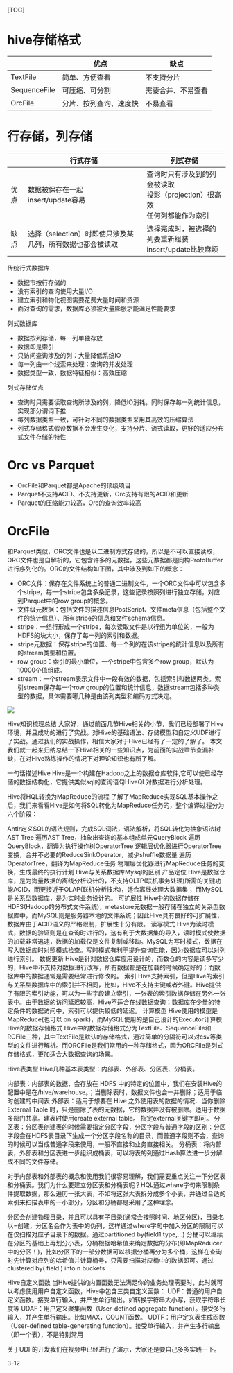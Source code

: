 [TOC]

# hive存储格式
|              |         优点         |       缺点       |
| ------------ | -------------------- | ---------------- |
| TextFile     | 简单、方便查看        | 不支持分片        |
| SequenceFile | 可压缩、可分割        | 需要合并、不易查看 |
| OrcFile      | 分片、按列查询、速度快 | 不易查看          |


# 行存储，列存储



|     |                       行式存储                        |                                  列式存储                                  |
| --- | ---------------------------------------------------- | ------------------------------------------------------------------------- |
| 优点 | 数据被保存在一起</br>insert/update容易                 | 查询时只有涉及到的列会被读取</br>投影（projection）很高效</br>任何列都能作为索引 |
| 缺点 | 选择（selection）时即使只涉及某几列，所有数据也都会被读取 | 选择完成时，被选择的列要重新组装</br>insert/update比较麻烦                     |

传统行式数据库
+ 数据市按行存储的
+ 没有索引的查询使用大量I/O
+ 建立索引和物化视图需要花费大量时间和资源
+ 面对查询的需求，数据库必须被大量膨胀才能满足性能要求

列式数据库
+ 数据按列存储，每一列单独存放
+ 数据即是索引
+ 只访问查询涉及的列：大量降低系统IO
+ 每一列由一个线索来处理：查询的并发处理
+ 数据类型一致，数据特征相似：高效压缩

列式存储优点
+ 查询时只需要读取查询所涉及的列，降低IO消耗，同时保存每一列统计信息，实现部分谓词下推
+ 每列数据类型一致，可针对不同的数据类型采用其高效的压缩算法
+ 列式存储格式假设数据不会发生变化，支持分片、流式读取，更好的适应分布式文件存储的特性

# Orc vs Parquet
+ OrcFile和Parquet都是Apache的顶级项目
+ Parquet不支持ACID、不支持更新，Orc支持有限的ACID和更新
+ Parquet的压缩能力较高，Orc的查询效率较高


# OrcFile

和Parquet类似，ORC文件也是以二进制方式存储的，所以是不可以直接读取，ORC文件也是自解析的，它包含许多的元数据，这些元数据都是同构ProtoBuffer进行序列化的。ORC的文件结构如下图，其中涉及到如下的概念：
+ ORC文件：保存在文件系统上的普通二进制文件，一个ORC文件中可以包含多个stripe，每一个stripe包含多条记录，这些记录按照列进行独立存储，对应到Parquet中的row group的概念。
+ 文件级元数据：包括文件的描述信息PostScript、文件meta信息（包括整个文件的统计信息）、所有stripe的信息和文件schema信息。
+ stripe：一组行形成一个stripe，每次读取文件是以行组为单位的，一般为HDFS的块大小，保存了每一列的索引和数据。
+ stripe元数据：保存stripe的位置、每一个列的在该stripe的统计信息以及所有的stream类型和位置。
+ row group：索引的最小单位，一个stripe中包含多个row group，默认为10000个值组成。
+ stream：一个stream表示文件中一段有效的数据，包括索引和数据两类。索引stream保存每一个row group的位置和统计信息，数据stream包括多种类型的数据，具体需要哪几种是由该列类型和编码方式决定。


![](https://gitee.com/caijingquan/imagebed/raw/master/20210419002926.jpg)



Hive知识梳理总结
大家好，通过前面几节Hive相关的小节，我们已经部署了Hive环境，并且成功的进行了实战。对Hive的基础语法、存储模型和自定义UDF进行了实战。通过我们的实战操作，相信大家对于Hive已经有了一定的了解了。
本文我们就一起来归纳总结一下Hive相关的一些知识点，为前面的实战章节查漏补缺，在对Hive熟练操作的情况下对理论知识也有所了解。

一句话描述Hive
Hive是一个构建在Hadoop之上的数据仓库软件,它可以使已经存储的数据结构化，它提供类似sql的查询语句HiveQL对数据进行分析处理。

Hive将HQL转换为MapReduce的流程
了解了MapReduce实现SQL基本操作之后，我们来看看Hive是如何将SQL转化为MapReduce任务的，整个编译过程分为六个阶段：

Antlr定义SQL的语法规则，完成SQL词法，语法解析，将SQL转化为抽象语法树AST Tree
遍历AST Tree，抽象出查询的基本组成单元QueryBlock
遍历QueryBlock，翻译为执行操作树OperatorTree
逻辑层优化器进行OperatorTree变换，合并不必要的ReduceSinkOperator，减少shuffle数据量
遍历OperatorTree，翻译为MapReduce任务
物理层优化器进行MapReduce任务的变换，生成最终的执行计划
Hive与关系数据库Mysql的区别
产品定位
Hive是数据仓库，是为海量数据的离线分析设计的，不支持OLTP(联机事务处理)所需的关键功能ACID，而更接近于OLAP(联机分析技术)，适合离线处理大数据集；
而MySQL是关系型数据库，是为实时业务设计的。
可扩展性
Hive中的数据存储在HDFS(Hadoop的分布式文件系统)，metastore元数据一般存储在独立的关系型数据库中，而MySQL则是服务器本地的文件系统；因此Hive具有良好的可扩展性，数据库由于ACID语义的严格限制，扩展性十分有限。
读写模式
Hive为读时模式，数据的验证则是在查询时进行的，这有利于大数据集的导入，读时模式使数据的加载非常迅速，数据的加载仅是文件复制或移动。MySQL为写时模式，数据在写入数据库时对照模式检查。写时模式有利于提升查询性能，因为数据库可以对列进行索引。
数据更新
Hive是针对数据仓库应用设计的，而数仓的内容是读多写少的，Hive中不支持对数据进行改写，所有数据都是在加载的时候确定好的；而数据库中的数据通常是需要经常进行修改的。
索引
Hive支持索引，但是Hive的索引与关系型数据库中的索引并不相同，比如，Hive不支持主键或者外键。Hive提供了有限的索引功能，可以为一些字段建立索引，一张表的索引数据存储在另外一张表中。由于数据的访问延迟较高，Hive不适合在线数据查询；数据库在少量的特定条件的数据访问中，索引可以提供较低的延迟。
计算模型
Hive使用的模型是MapReduce(也可以 on spark)，而MySQL使用的是自己设计的Executor计算模
Hive的数据存储格式
Hive中的数据存储格式分为TextFile、SequenceFile和RCFile三种，其中TextFile是默认的存储格式，通过简单的分隔符可以对csv等类型的文件进行解析。而ORCFile是我们常用的一种存储格式，因为ORCFile是列式存储格式，更加适合大数据查询的场景。

Hive表类型
Hive几种基本表类型：内部表、外部表、分区表、分桶表。

内部表：内部表的数据，会存放在 HDFS 中的特定的位置中，我们在安装Hive的配置中是在/hive/warehouse。；当删除表时，数据文件也会一并删除；适用于临时创建的中间表
外部表：适用于想要在 Hive 之外使用表的数据的情况．当你删除 External Table 时，只是删除了表的元数据，它的数据并没有被删除。适用于数据多部门共享。建表时使用create external table。 指定external关键字即可。
分区表：分区表创建表的时候需要指定分区字段，分区字段与普通字段的区别：分区字段会在HDFS表目录下生成一个分区字段名称的目录，而普通字段则不会，查询的时候可以当成普通字段来使用，一般不直接和业务直接相关。
分桶表：将内部表，外部表和分区表进一步组织成桶表，可以将表的列通过Hash算法进一步分解成不同的文件存储。

对于内部表和外部表的概念和使用我们很容易理解，我们需要重点关注一下分区表和分桶表。我们为什么要建立分区表和分桶表呢？HQL通过where字句来限制条件提取数据，那么遍历一张大表，不如将这张大表拆分成多个小表，并通过合适的索引来扫描表中的一小部分，分区和分桶都是采用了这种理念。

分区会创建物理目录，并且可以具有子目录(通常会按照时间、地区分区)，目录名以=创建，分区名会作为表中的伪列，这样通过where字句中加入分区的限制可以在仅扫描对应子目录下的数据。通过partitioned by(field1 type,…)
分桶可以继续在分区的基础上再划分小表，分桶根据哈希值来确定数据的分布(即MapReducer中的分区！)，比如分区下的一部分数据可以根据分桶再分为多个桶，这样在查询时先计算对应列的哈希值并计算桶号，只需要扫描对应桶中的数据即可。通过 clustered by( field ) into n buckets

Hive自定义函数
当Hive提供的内置函数无法满足你的业务处理需要时，此时就可以考虑使用用户自定义函数，Hive中包含三类自定义函数：
UDF：普通的用户自定义函数。接受单行输入，并产生单行输出。如转换字符串大小写，获取字符串长度等
UDAF：用户定义聚集函数（User-defined aggregate function）。接受多行输入，并产生单行输出。比如MAX，COUNT函数。
UDTF：用户定义表生成函数（User-defined table-generating function）。接受单行输入，并产生多行输出（即一个表），不是特别常用

关于UDF的开发我们在视频中已经进行了演示，大家还是要自己多多实践一下。


3-12